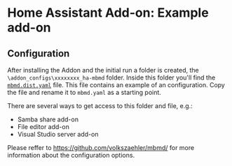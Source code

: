 # Home Assistant Add-on: Example add-on

## Configuration

After installing the Addon and the initial run a folder is created, the `\addon_configs\xxxxxxxx_ha-mbmd` folder. Inside this folder you'll find the [`mbmd.dist.yaml`](https://github.com/volkszaehler/mbmd/blob/master/mbmd.dist.yaml) file. This file contains an example of an configuration. Copy the file and rename it to `mbmd.yaml` as a starting point.

There are several ways to get access to this folder and file, e.g.:

- Samba share add-on
- File editor add-on
- Visual Studio server add-on

Please reffer to https://github.com/volkszaehler/mbmd/ for more information about the configuration options.
